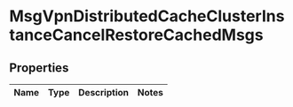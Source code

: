 
# MsgVpnDistributedCacheClusterInstanceCancelRestoreCachedMsgs

## Properties
Name | Type | Description | Notes
------------ | ------------- | ------------- | -------------



